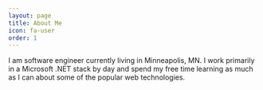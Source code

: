 ```yaml
---
layout: page
title: About Me
icon: fa-user
order: 1
---
```


I am software engineer currently living in Minneapolis, MN. I work primarily in a Microsoft .NET stack by day and spend my free time learning as much as I can about some of the popular web technologies.